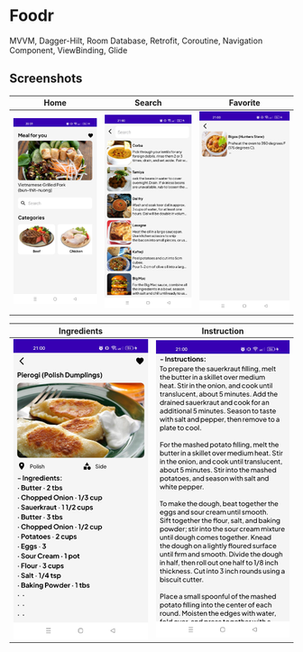 # Foodr
MVVM, Dagger-Hilt, Room Database, Retrofit, Coroutine, Navigation Component, ViewBinding, Glide

## Screenshots
| Home | Search | Favorite |
| :-: | :-: | :-: |
|![](home.jpg)|![](search.jpg)|![](fav.jpg)|

| Ingredients | Instruction |
| :-: | :-: |
|![](ing.jpg)|![](ins.jpg)|
